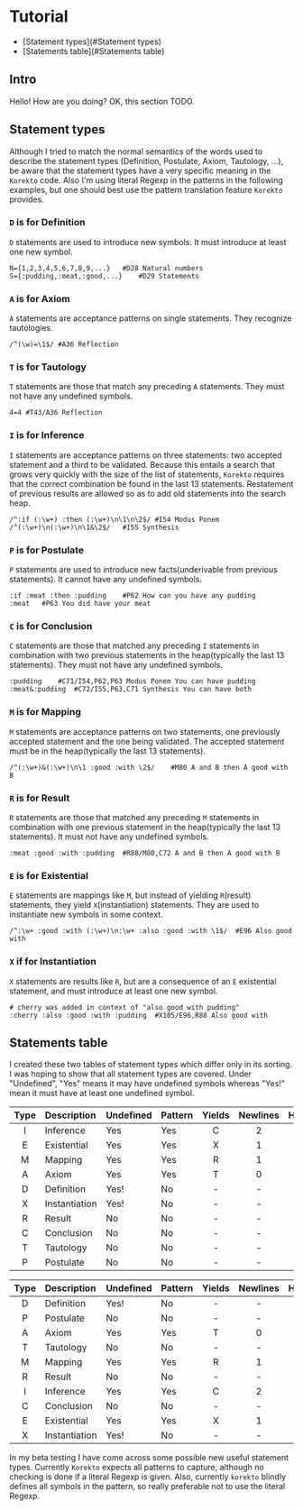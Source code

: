 # Tutorial

* [Statement types](#Statement types)
* [Statements table](#Statements table)

## Intro

Hello! How are you doing?
OK, this section TODO.

## Statement types

Although I tried to match the normal semantics of
the words used to describe the statement types
(Definition, Postulate, Axiom, Tautology, ...),
be aware that the statement types
have a very specific meaning in the `Korekto` code.
Also I'm using literal Regexp
in the patterns in the following examples,
but one should best use
the pattern translation feature `Korekto` provides.

### `D` is for Definition

`D` statements are used to introduce new symbols.
It must introduce at least one new symbol.
```korekto
N={1,2,3,4,5,6,7,8,9,...}	#D28 Natural numbers
S={:pudding,:meat,:good,...}	#D29 Statements
```
### `A` is for Axiom

`A` statements are acceptance patterns on single statements.
They recognize tautologies.
```korekto
/^(\w)=\1$/	#A36 Reflection
```
### `T` is for Tautology

`T` statements are those that match any preceding `A` statements.
They must not have any undefined symbols.
```korekto
4=4	#T43/A36 Reflection
```
### `I` is for Inference

`I` statements are acceptance patterns on three statements:
two accepted statement and a third to be validated.
Because this entails a search that grows very quickly with
the size of the list of statements,
`Korekto` requires that the correct combination be found in the last 13 statements.
Restatement of previous results are allowed so as to add old statements into the search heap.
```korekto
/^:if (:\w+) :then (:\w+)\n\1\n\2$/	#I54 Modus Ponem
/^(:\w+)\n(:\w+)\n\1&\2$/	#I55 Synthesis
```
### `P` is for Postulate

`P` statements are used to introduce new facts(underivable from previous statements).
It cannot have any undefined symbols.
```korekto
:if :meat :then :pudding	#P62 How can you have any pudding
:meat	#P63 You did have your meat
```
### `C` is for Conclusion

`C` statements are those that matched any preceding `I` statements
in combination with two previous statements in the heap(typically the last 13 statements).
They must not have any undefined symbols.
```korekto
:pudding	#C71/I54,P62,P63 Modus Ponem You can have pudding
:meat&:pudding	#C72/I55,P63,C71 Synthesis You can have both
```
### `M` is for Mapping

`M` statements are acceptance patterns on two statements,
one previously accepted statement and the one being validated.
The accepted statement must be in the heap(typically the last 13 statements).
```korekto
/^(:\w+)&(:\w+)\n\1 :good :with \2$/	#M80 A and B then A good with B
```
### `R` is for Result

`R` statements are those that matched any preceding `M` statements
in combination with one previous statement in the heap(typically the last 13 statements).
It must not have any undefined symbols.
```korekto
:meat :good :with :pudding	#R88/M80,C72 A and B then A good with B
```
### `E` is for Existential

`E` statements are mappings like `M`, but instead of yielding `R`(result) statements,
they yield `X`(instantiation) statements.
They are used to instantiate new symbols in some context.
```korekto
/^:\w+ :good :with (:\w+)\n:\w+ :also :good :with \1$/	#E96 Also good with
```
### `X` if for Instantiation

`X` statements are results like `R`, but
are a consequence of an `E` existential statement, and
must introduce at least one new symbol.
```korekto
# cherry was added in context of "also good with pudding"
:cherry :also :good :with :pudding	#X105/E96,R88 Also good with
```
## Statements table

I created these two tables of statement types which differ only in its sorting.
I was hoping to show that all statement types are covered.
Under "Undefined", "Yes" means it may have undefined symbols
whereas "Yes!" mean it must have at least one undefined symbol.

| Type | Description   | Undefined | Pattern | Yields | Newlines | Heap | Validator |
|:----:|:--------------|:----------|:--------|:------:|:--------:|:----:|:---------:|
|  I   | Inference     | Yes       | Yes     | C      | 2        | -    | -         |
|  E   | Existential   | Yes       | Yes     | X      | 1        | -    | -         |
|  M   | Mapping       | Yes       | Yes     | R      | 1        | -    | -         |
|  A   | Axiom         | Yes       | Yes     | T      | 0        | -    | -         |
|  D   | Definition    | Yes!      | No      | -      | -        | -    | -         |
|  X   | Instantiation | Yes!      | No      | -      | -        | 1    | E         |
|  R   | Result        | No        | No      | -      | -        | 1    | M         |
|  C   | Conclusion    | No        | No      | -      | -        | 2    | I         |
|  T   | Tautology     | No        | No      | -      | -        | -    | A         |
|  P   | Postulate     | No        | No      | -      | -        | -    | -         |

| Type | Description   | Undefined | Pattern | Yields | Newlines | Heap | Validator |
|:----:|:--------------|:----------|:--------|:------:|:--------:|:----:|:---------:|
|  D   | Definition    | Yes!      | No      | -      | -        | -    | -         |
|  P   | Postulate     | No        | No      | -      | -        | -    | -         |
|  A   | Axiom         | Yes       | Yes     | T      | 0        | -    | -         |
|  T   | Tautology     | No        | No      | -      | -        | -    | A         |
|  M   | Mapping       | Yes       | Yes     | R      | 1        | -    | -         |
|  R   | Result        | No        | No      | -      | -        | 1    | M         |
|  I   | Inference     | Yes       | Yes     | C      | 2        | -    | -         |
|  C   | Conclusion    | No        | No      | -      | -        | 2    | I         |
|  E   | Existential   | Yes       | Yes     | X      | 1        | -    | -         |
|  X   | Instantiation | Yes!      | No      | -      | -        | 1    | E         |

In my beta testing I have come across some possible new useful statement types.
Currently `Korekto` expects all patterns to capture,
although no checking is done if a literal Regexp is given.
Also, currently `korekto` blindly defines all symbols in the pattern,
so really preferable not to use the literal Regexp.
